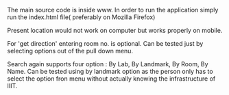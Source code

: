 The main source code is inside www.
In order to run the application simply run the index.html file( preferably on Mozilla Firefox)

Present location would not work on computer but works properly on mobile.

For 'get direction' entering room no. is optional. Can be tested just by selecting options out of the pull down menu.

Search again supports four option : By Lab, By Landmark, By Room, By Name. Can be tested using by landmark option as the person only has to select the option fron menu without actually knowing the infrastructure of IIIT.